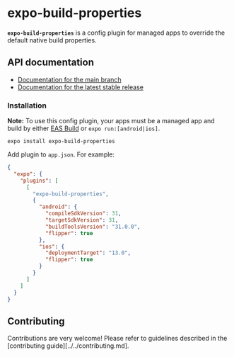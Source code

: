# expo-build-properties

**`expo-build-properties`** is a config plugin for managed apps to override the default native build properties.

## API documentation

- [Documentation for the main branch][docs-main]
- [Documentation for the latest stable release][docs-stable]

### Installation

**Note:** To use this config plugin, your apps must be a managed app and build by either [EAS Build](/build/introduction.md) or `expo run:[android|ios]`.

```
expo install expo-build-properties
```

Add plugin to `app.json`. For example:

```json
{
  "expo": {
    "plugins": [
      [
        "expo-build-properties",
        {
          "android": {
            "compileSdkVersion": 31,
            "targetSdkVersion": 31,
            "buildToolsVersion": "31.0.0",
            "flipper": true
          },
          "ios": {
            "deploymentTarget": "13.0",
            "flipper": true
          }
        }
      ]
    ]
  }
}
```

## Contributing

Contributions are very welcome! Please refer to guidelines described in the [contributing guide][../../contributing.md].

[docs-main]: https://github.com/expo/expo/blob/main/docs/pages/versions/unversioned/sdk/build-properties.mdx
[docs-stable]: https://docs.expo.dev/versions/latest/sdk/build-properties/
[contributing]: https://github.com/expo/expo#contributing
[config-plugins]: https://docs.expo.dev/guides/config-plugins/
